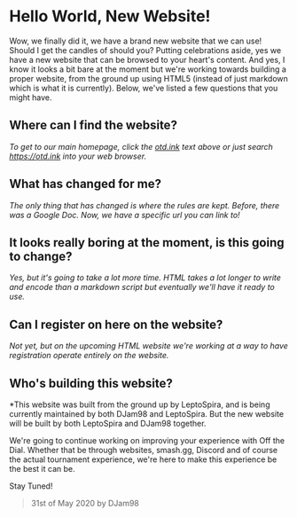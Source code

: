 # Hello World, New Website!
Wow, we finally did it, we have a brand new website that we can use! Should I get the candles of should you? Putting celebrations aside, yes we have a new website that can be browsed to your heart's content. And yes, I know it looks a bit bare at the moment but we're working towards building a proper website, from the ground up using HTML5 (instead of just markdown which is what it is currently). Below, we've listed a few questions that you might have.

## Where can I find the website?
*To get to our main homepage, click the [otd.ink](https://otd.ink) text above or just search https://otd.ink into your web browser.*

## What has changed for me?
*The only thing that has changed is where the rules are kept. Before, there was a Google Doc. Now, we have a specific url you can link to!*

## It looks really boring at the moment, is this going to change?
*Yes, but it's going to take a lot more time. HTML takes a lot longer to write and encode than a markdown script but eventually we'll have it ready to use.*

## Can I register on here on the website?
*Not yet, but on the upcoming HTML website we're working at a way to have registration operate entirely on the website.*

## Who's building this website?
*This website was built from the ground up by LeptoSpira, and is being currently maintained by both DJam98 and LeptoSpira. But the new website will be built by both LeptoSpira and DJam98 together.

We're going to continue working on improving your experience with Off the Dial. Whether that be through websites, smash.gg, Discord and of course the actual tournament experience, we're here to make this experience be the best it can be.

Stay Tuned!

> 31st of May 2020 by DJam98